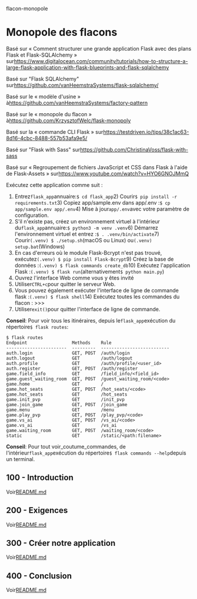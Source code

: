 flacon-monopole

# Monopole des flacons

Basé sur « Comment structurer une grande application Flask avec des plans Flask et Flask-SQLAlchemy » sur<https://www.digitalocean.com/community/tutorials/how-to-structure-a-large-flask-application-with-flask-blueprints-and-flask-sqlalchemy>

Basé sur "Flask SQLAlchemy" sur<https://github.com/vanHeemstraSystems/flask-sqlalchemy/>

Basé sur le « modèle d'usine » à<https://github.com/vanHeemstraSystems/factory-pattern>

Basé sur le « monopole du flacon » à<https://github.com/KrzysztofWelc/flask-monopoly>

Basé sur la « commande CLI Flask » sur<https://testdriven.io/tips/38c1ac63-8d16-4cbc-8488-557b53afa9e5/>

Basé sur "Flask with Sass" sur<https://github.com/ChristinaVoss/flask-with-sass>

Basé sur « Regroupement de fichiers JavaScript et CSS dans Flask à l'aide de Flask-Assets » sur<https://www.youtube.com/watch?v=HYO6GNOJMmQ>

Exécutez cette application comme suit :

1) Entrez`flask_app`annuaire:`$ cd flask_app`2) Courir`$ pip install -r requirements.txt`3) Copiez app/sample.env dans app/.env :`$ cp app/sample.env app/.env`4) Mise à jour`app/.env`avec votre paramètre de configuration.
5) S'il n'existe pas, créez un environnement virtuel à l'intérieur du`flask_app`annuaire:`$ python3 -m venv .venv`6) Démarrez l'environnement virtuel et entrez :`$ . .venv/bin/activate`7) Courir`(.venv) $ ./setup.sh`(macOS ou Linux) ou`(.venv) setup.bat`(Windows)
8) En cas d'erreurs où le module Flask-Bcrypt n'est pas trouvé, exécutez`(.venv) $ pip install Flask-Bcrypt`9) Créez la base de données :`(.venv) $ flask commands create_db`10) Exécutez l'application Flask :`(.venv) $ flask run`(alternativement`$ python main.py`)
11) Ouvrez l'interface Web comme vous y êtes invité
12) Utiliser`CTRL+c`pour quitter le serveur Web.
13) Vous pouvez également exécuter l'interface de ligne de commande flask :`(.venv) $ flask shell`14) Exécutez toutes les commandes du flacon : >>>
15) Utiliser`exit()`pour quitter l'interface de ligne de commande.

**Conseil**: Pour voir tous les itinéraires, depuis le`flask_app`exécution du répertoire`$ flask routes`:

    $ flask routes
    Endpoint                 Methods    Rule                      
    -----------------------  ---------  --------------------------
    auth.login               GET, POST  /auth/login               
    auth.logout              GET        /auth/logout              
    auth.profile             GET        /auth/profile/<user_id>   
    auth.register            GET, POST  /auth/register            
    game.field_info          GET        /field_info/<field_id>    
    game.guest_waiting_room  GET, POST  /guest_waiting_room/<code>
    game.home                GET        /                         
    game.hot_seats           GET, POST  /hot_seats/<code>         
    game.hot_seats           GET        /hot_seats                
    game.init_pvp            GET        /init_pvp                 
    game.join_game           GET, POST  /join_game                
    game.menu                GET        /menu                     
    game.play_pvp            GET, POST  /play_pvp/<code>          
    game.vs_ai               GET, POST  /vs_ai/<code>             
    game.vs_ai               GET        /vs_ai                    
    game.waiting_room        GET, POST  /waiting_room/<code>      
    static                   GET        /static/<path:filename>

**Conseil**: Pour tout voir_coutume_commandes, de l'intérieur`flask_app`exécution du répertoire`$ flask commands --help`depuis un terminal.

## 100 - Introduction

Voir[README.md](./100/README.md)

## 200 - Exigences

Voir[README.md](./200/README.md)

## 300 - Créer notre application

Voir[README.md](./300/README.md)

## 400 - Conclusion

Voir[README.md](./400/README.md)
